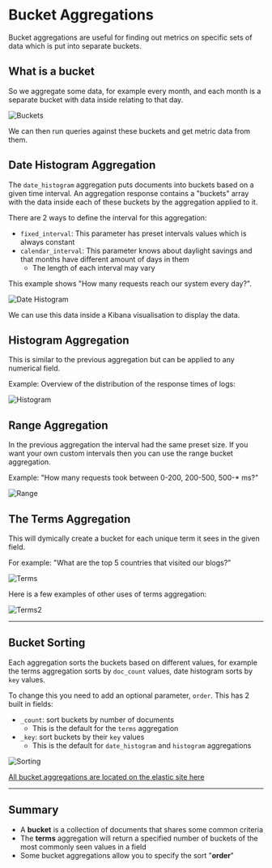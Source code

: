 # Bucket Aggregations

Bucket aggregations are useful for finding out metrics on specific sets of data which is put into separate buckets. 

## What is a bucket

So we aggregate some data, for example every month, and each month is a separate bucket with data inside relating to that day. 

![Buckets](./assets/buckets.png)

We can then run queries against these buckets and get metric data from them.


## Date Histogram Aggregation

The `date_histogram` aggregation puts documents into buckets based on a given time interval. An aggregation response contains a "buckets" array with the data inside each of these buckets by the aggregation applied to it. 

There are 2 ways to define the interval for this aggregation:
* `fixed_interval`: This parameter has preset intervals values which is always constant
* `calendar_interval`: This parameter knows about daylight savings and that months have different amount of days in them
    * The length of each interval may vary

This example shows "How many requests reach our system every day?".

![Date Histogram](./assets/date_histogram.png)

We can use this data inside a Kibana visualisation to display the data.

## Histogram Aggregation

This is similar to the previous aggregation but can be applied to any numerical field.

Example: Overview of the distribution of the response times of logs:

![Histogram](./assets/histogram.png)

## Range Aggregation

In the previous aggregation the interval had the same preset size. If you want your own custom intervals then you can use the range bucket aggregation.

Example: "How many requests took between 0-200, 200-500, 500-* ms?"

![Range](./assets/range.png)

## The Terms Aggregation

This will dymically create a bucket for each unique term it sees in the given field. 

For example: "What are the top 5 countries that visited our blogs?”

![Terms](./assets/terms.png)

Here is a few examples of other uses of terms aggregation:

![Terms2](./assets/terms2.png)
***
## Bucket Sorting

Each aggregation sorts the buckets based on different values, for example the terms aggregation sorts by `doc_count` values, date histogram sorts by `key` values.

To change this you need to add an optional parameter, `order`. This has 2 built in fields:
* `_count`: sort buckets by number of documents
    * This is the default for the `terms` aggregation
* `_key`: sort buckets by their `key` values
    * This is the default for `date_histogram` and `histogram` aggregations

![Sorting](./assets/sorting.png)

[All bucket aggregations are located on the elastic site here](https://www.elastic.co/guide/en/elasticsearch/reference/current/search-aggregations-bucket.html)

***
## Summary

* A **bucket** is a collection of documents that shares some common criteria
* The **terms** aggregation will return a specified number of buckets of the most commonly seen values in a field
* Some bucket aggregations allow you to specify the sort "**order**"